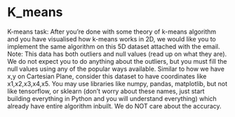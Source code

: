 # K_means
 K-means task: After you’re done with some theory of k-means algorithm and you have visualised how k-means works in 2D, we would like you to implement the same algorithm on this 5D dataset attached with the email. Note: This data has both outliers and null values (read up on what they are). We do not expect you to do anything about the outliers, but you must fill the null values using any of the popular ways available. Similar to how we have x,y on Cartesian Plane, consider this dataset to have coordinates like x1,x2,x3,x4,x5. You may use libraries like numpy, pandas, matplotlib, but not like tensorflow, or sklearn (don’t worry about these names, just start building everything in Python and you will understand everything) which already have entire algorithm inbuilt. We do NOT care about the accuracy.
